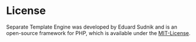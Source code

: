 License
=======
Separate Template Engine was developed by Eduard Sudnik and is an open-source framework for PHP, which is available under the [MIT-License](http://en.wikipedia.org/wiki/MIT_License). 
